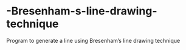# -Bresenham-s-line-drawing-technique
Program to generate a line using Bresenham’s line drawing technique
